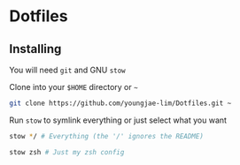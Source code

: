 # Dotfiles

## Installing

You will need `git` and GNU `stow`

Clone into your `$HOME` directory or `~`

```bash
git clone https://github.com/youngjae-lim/Dotfiles.git ~
```

Run `stow` to symlink everything or just select what you want

```bash
stow */ # Everything (the '/' ignores the README)
```

```bash
stow zsh # Just my zsh config
```

